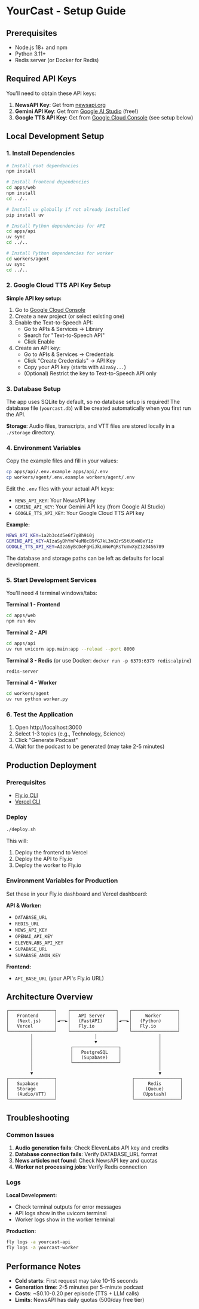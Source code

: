 # YourCast - Setup Guide

## Prerequisites

- Node.js 18+ and npm
- Python 3.11+
- Redis server (or Docker for Redis)

## Required API Keys

You'll need to obtain these API keys:

1. **NewsAPI Key**: Get from [newsapi.org](https://newsapi.org/register)
2. **Gemini API Key**: Get from [Google AI Studio](https://aistudio.google.com/app/apikey) (free!)
3. **Google TTS API Key**: Get from [Google Cloud Console](https://console.cloud.google.com/) (see setup below)

## Local Development Setup

### 1. Install Dependencies

```bash
# Install root dependencies
npm install

# Install frontend dependencies
cd apps/web
npm install
cd ../..

# Install uv globally if not already installed
pip install uv

# Install Python dependencies for API
cd apps/api
uv sync
cd ../..

# Install Python dependencies for worker
cd workers/agent
uv sync
cd ../..
```

### 2. Google Cloud TTS API Key Setup

**Simple API key setup:**

1. Go to [Google Cloud Console](https://console.cloud.google.com/)
2. Create a new project (or select existing one)
3. Enable the Text-to-Speech API:
   - Go to APIs & Services → Library
   - Search for "Text-to-Speech API"
   - Click Enable
4. Create an API key:
   - Go to APIs & Services → Credentials
   - Click "Create Credentials" → API Key
   - Copy your API key (starts with `AIzaSy...`)
   - (Optional) Restrict the key to Text-to-Speech API only

### 3. Database Setup

The app uses SQLite by default, so no database setup is required! The database file (`yourcast.db`) will be created automatically when you first run the API.

**Storage**: Audio files, transcripts, and VTT files are stored locally in a `./storage` directory.

### 4. Environment Variables

Copy the example files and fill in your values:

```bash
cp apps/api/.env.example apps/api/.env
cp workers/agent/.env.example workers/agent/.env
```

Edit the `.env` files with your actual API keys:
- `NEWS_API_KEY`: Your NewsAPI key
- `GEMINI_API_KEY`: Your Gemini API key (from Google AI Studio)
- `GOOGLE_TTS_API_KEY`: Your Google Cloud TTS API key

**Example:**
```bash
NEWS_API_KEY=1a2b3c4d5e6f7g8h9i0j
GEMINI_API_KEY=AIzaSyDhYmP4uM8cB9fG7kL3nQ2rS5tU6vW8xY1z
GOOGLE_TTS_API_KEY=AIzaSyBcDeFgHiJkLmNoPqRsTuVwXyZ123456789
```

The database and storage paths can be left as defaults for local development.

### 5. Start Development Services

You'll need 4 terminal windows/tabs:

**Terminal 1 - Frontend**
```bash
cd apps/web
npm run dev
```

**Terminal 2 - API**
```bash
cd apps/api
uv run uvicorn app.main:app --reload --port 8000
```

**Terminal 3 - Redis** (or use Docker: `docker run -p 6379:6379 redis:alpine`)
```bash
redis-server
```

**Terminal 4 - Worker**
```bash
cd workers/agent
uv run python worker.py
```

### 6. Test the Application

1. Open http://localhost:3000
2. Select 1-3 topics (e.g., Technology, Science)
3. Click "Generate Podcast"
4. Wait for the podcast to be generated (may take 2-5 minutes)

## Production Deployment

### Prerequisites

- [Fly.io CLI](https://fly.io/docs/getting-started/installing-flyctl/)
- [Vercel CLI](https://vercel.com/cli)

### Deploy

```bash
./deploy.sh
```

This will:
1. Deploy the frontend to Vercel
2. Deploy the API to Fly.io
3. Deploy the worker to Fly.io

### Environment Variables for Production

Set these in your Fly.io dashboard and Vercel dashboard:

**API & Worker:**
- `DATABASE_URL`
- `REDIS_URL` 
- `NEWS_API_KEY`
- `OPENAI_API_KEY`
- `ELEVENLABS_API_KEY`
- `SUPABASE_URL`
- `SUPABASE_ANON_KEY`

**Frontend:**
- `API_BASE_URL` (your API's Fly.io URL)

## Architecture Overview

```
┌─────────────────┐    ┌─────────────────┐    ┌─────────────────┐
│   Frontend      │    │   API Server    │    │     Worker      │
│   (Next.js)     │◄──►│   (FastAPI)     │◄──►│   (Python)      │
│   Vercel        │    │   Fly.io        │    │   Fly.io        │
└─────────────────┘    └─────────────────┘    └─────────────────┘
         │                       │                       │
         │                       ▼                       │
         │              ┌─────────────────┐              │
         │              │   PostgreSQL    │              │
         │              │   (Supabase)    │              │
         │              └─────────────────┘              │
         │                                               │
         ▼                                               ▼
┌─────────────────┐                            ┌─────────────────┐
│   Supabase      │                            │     Redis       │
│   Storage       │                            │    (Queue)      │
│   (Audio/VTT)   │                            │   (Upstash)     │
└─────────────────┘                            └─────────────────┘
```

## Troubleshooting

### Common Issues

1. **Audio generation fails**: Check ElevenLabs API key and credits
2. **Database connection fails**: Verify DATABASE_URL format
3. **News articles not found**: Check NewsAPI key and quotas
4. **Worker not processing jobs**: Verify Redis connection

### Logs

**Local Development:**
- Check terminal outputs for error messages
- API logs show in the uvicorn terminal
- Worker logs show in the worker terminal

**Production:**
```bash
fly logs -a yourcast-api
fly logs -a yourcast-worker
```

## Performance Notes

- **Cold starts**: First request may take 10-15 seconds
- **Generation time**: 2-5 minutes per 5-minute podcast
- **Costs**: ~$0.10-0.20 per episode (TTS + LLM calls)
- **Limits**: NewsAPI has daily quotas (500/day free tier)